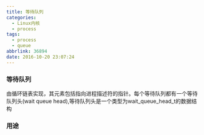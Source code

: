 ```yaml
---
title: 等待队列
categories:
  - Linux内核
  - process
tags:
  - process
  - queue
abbrlink: 36894
date: 2016-10-20 23:07:24
---
```


### 等待队列

由循环链表实现，其元素包括指向进程描述符的指针。每个等待队列都有一个等待队列头(wait queue head),等待队列头是一个类型为wait_queue_head_t的数据结构

### 用途


